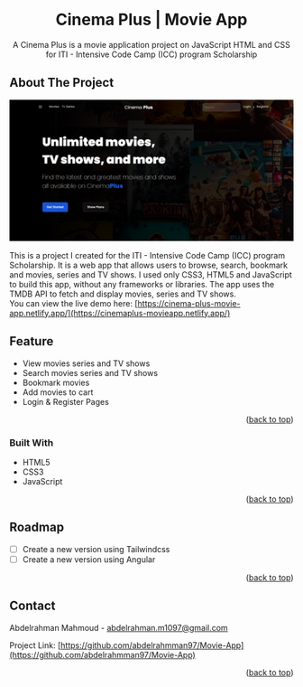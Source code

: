 <a name="readme-top"></a>

<br />
<div align="center">
  <h1 align="center" id="title">Cinema Plus | Movie App</h1>

  <p align="center">
    A Cinema Plus is a movie application project on JavaScript HTML and CSS for ITI - Intensive Code Camp (ICC) program Scholarship
  </p>
</div>



<!-- TABLE OF CONTENTS -->

<!-- ABOUT THE PROJECT -->
## About The Project

![Cinema Plus Screenshot][product-screenshot]


This is a project I created for the ITI - Intensive Code Camp (ICC) program Scholarship. It is a web app that allows users to browse, search, bookmark and movies, series and TV shows. I used only CSS3, HTML5 and JavaScript to build this app, without any frameworks or libraries. The app uses the TMDB API to fetch and display movies, series and TV shows.
<br />
You can view the live demo here: [https://cinema-plus-movie-app.netlify.app/](https://cinemaplus-movieapp.netlify.app/)

## Feature

*   View movies series and TV shows
*   Search movies series and TV shows
*   Bookmark movies
*   Add movies to cart
*   Login & Register Pages
  
<p align="right">(<a href="#readme-top">back to top</a>)</p>



### Built With

* HTML5
* CSS3
* JavaScript

<p align="right">(<a href="#readme-top">back to top</a>)</p>



<!-- GETTING STARTED -->



<!-- USAGE EXAMPLES -->


<!-- ROADMAP -->
## Roadmap

- [ ] Create a new version using Tailwindcss
- [ ] Create a new version using Angular

<p align="right">(<a href="#readme-top">back to top</a>)</p>


<!-- CONTACT -->
## Contact

Abdelrahman Mahmoud - abdelrahman.m1097@gmail.com

Project Link: [https://github.com/abdelrahmman97/Movie-App](https://github.com/abdelrahmman97/Movie-App)

<p align="right">(<a href="#readme-top">back to top</a>)</p>



<!-- ACKNOWLEDGMENTS -->




<!-- MARKDOWN LINKS & IMAGES -->
[product-screenshot]: resources/Images/screenshot.jpeg
